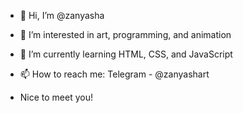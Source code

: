 - 👋 Hi, I’m @zanyasha
- 👀 I’m interested in art, programming, and animation
- 🌱 I’m currently learning HTML, CSS, and JavaScript
- 📫 How to reach me: Telegram - @zanyashart
 
- Nice to meet you!
